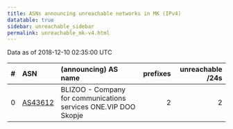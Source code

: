 ```yaml
---
title: ASNs announcing unreachable networks in MK (IPv4)
datatable: true
sidebar: unreachable_sidebar
permalink: unreachable_mk-v4.html
---
```


Data as of 2018-12-10 02:35:00 UTC


<div class="datatable-begin"></div>

|   # | ASN                                    | (announcing) AS name                                            |   prefixes |   unreachable /24s |
|----:|:---------------------------------------|:----------------------------------------------------------------|-----------:|-------------------:|
|   0 | [AS43612](unreachable_AS43612-v4.html) | BLIZOO - Company for communications services ONE.VIP DOO Skopje |          2 |                  2 |

<div class="datatable-end"></div>